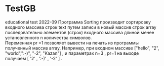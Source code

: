 # TestGB
educational test 2022-09
Программа Sorting  производит сортировку входного массива строк text путем записи в новый массив строк array последовательно элементов (строк) входного массива длиной менее установленного n количества символов.  
Переменная pr =1 позволяет вывести на печать из программы полученный массив array,
Например, при входном массиве ["hello", "2", "world",":-)", "-2", "Kazan"] , и параметрах n=3  , pr=1 на выходе получаем  [  '2' , ':-)' , '-2' ] .

